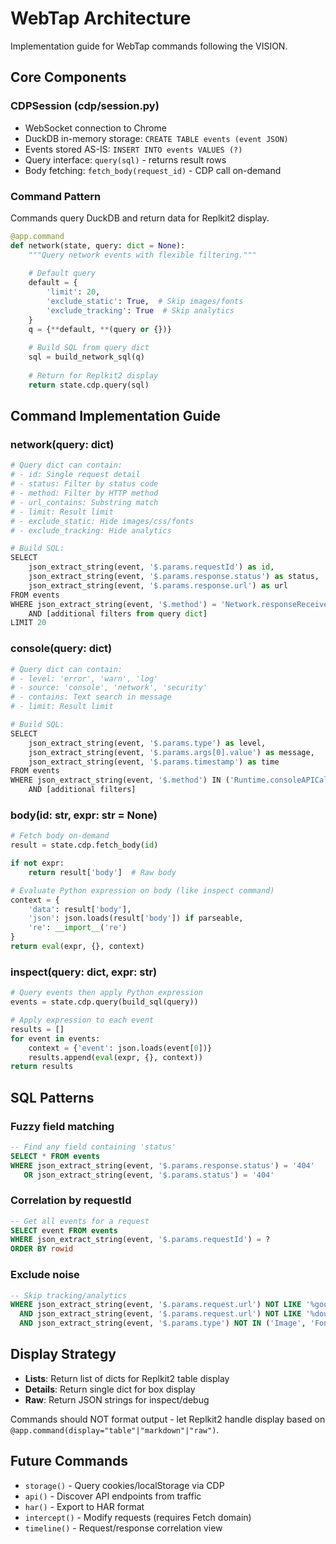 # WebTap Architecture

Implementation guide for WebTap commands following the VISION.

## Core Components

### CDPSession (cdp/session.py)
- WebSocket connection to Chrome
- DuckDB in-memory storage: `CREATE TABLE events (event JSON)`
- Events stored AS-IS: `INSERT INTO events VALUES (?)`
- Query interface: `query(sql)` - returns result rows
- Body fetching: `fetch_body(request_id)` - CDP call on-demand

### Command Pattern

Commands query DuckDB and return data for Replkit2 display.

```python
@app.command
def network(state, query: dict = None):
    """Query network events with flexible filtering."""
    
    # Default query
    default = {
        'limit': 20,
        'exclude_static': True,  # Skip images/fonts
        'exclude_tracking': True  # Skip analytics
    }
    q = {**default, **(query or {})}
    
    # Build SQL from query dict
    sql = build_network_sql(q)
    
    # Return for Replkit2 display
    return state.cdp.query(sql)
```

## Command Implementation Guide

### network(query: dict)
```python
# Query dict can contain:
# - id: Single request detail
# - status: Filter by status code
# - method: Filter by HTTP method
# - url_contains: Substring match
# - limit: Result limit
# - exclude_static: Hide images/css/fonts
# - exclude_tracking: Hide analytics

# Build SQL:
SELECT 
    json_extract_string(event, '$.params.requestId') as id,
    json_extract_string(event, '$.params.response.status') as status,
    json_extract_string(event, '$.params.response.url') as url
FROM events
WHERE json_extract_string(event, '$.method') = 'Network.responseReceived'
    AND [additional filters from query dict]
LIMIT 20
```

### console(query: dict)
```python
# Query dict can contain:
# - level: 'error', 'warn', 'log'
# - source: 'console', 'network', 'security'
# - contains: Text search in message
# - limit: Result limit

# Build SQL:
SELECT 
    json_extract_string(event, '$.params.type') as level,
    json_extract_string(event, '$.params.args[0].value') as message,
    json_extract_string(event, '$.params.timestamp') as time
FROM events
WHERE json_extract_string(event, '$.method') IN ('Runtime.consoleAPICalled', 'Log.entryAdded')
    AND [additional filters]
```

### body(id: str, expr: str = None)
```python
# Fetch body on-demand
result = state.cdp.fetch_body(id)

if not expr:
    return result['body']  # Raw body

# Evaluate Python expression on body (like inspect command)
context = {
    'data': result['body'],
    'json': json.loads(result['body']) if parseable,
    're': __import__('re')
}
return eval(expr, {}, context)
```

### inspect(query: dict, expr: str)
```python
# Query events then apply Python expression
events = state.cdp.query(build_sql(query))

# Apply expression to each event
results = []
for event in events:
    context = {'event': json.loads(event[0])}
    results.append(eval(expr, {}, context))
return results
```

## SQL Patterns

### Fuzzy field matching
```sql
-- Find any field containing 'status'
SELECT * FROM events 
WHERE json_extract_string(event, '$.params.response.status') = '404'
   OR json_extract_string(event, '$.params.status') = '404'
```

### Correlation by requestId
```sql
-- Get all events for a request
SELECT event FROM events
WHERE json_extract_string(event, '$.params.requestId') = ?
ORDER BY rowid
```

### Exclude noise
```sql
-- Skip tracking/analytics
WHERE json_extract_string(event, '$.params.request.url') NOT LIKE '%google-analytics%'
  AND json_extract_string(event, '$.params.request.url') NOT LIKE '%doubleclick%'
  AND json_extract_string(event, '$.params.type') NOT IN ('Image', 'Font', 'Stylesheet')
```

## Display Strategy

- **Lists**: Return list of dicts for Replkit2 table display
- **Details**: Return single dict for box display
- **Raw**: Return JSON strings for inspect/debug

Commands should NOT format output - let Replkit2 handle display based on `@app.command(display="table"|"markdown"|"raw")`.

## Future Commands

- `storage()` - Query cookies/localStorage via CDP
- `api()` - Discover API endpoints from traffic
- `har()` - Export to HAR format
- `intercept()` - Modify requests (requires Fetch domain)
- `timeline()` - Request/response correlation view